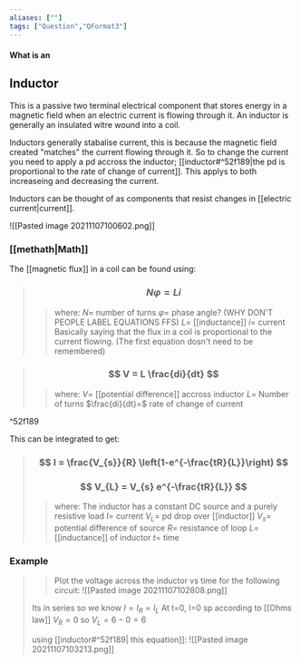 ```yaml
---
aliases: [""]
tags: ["Question","QFormat3"]
---
```


#### What is an
## Inductor

This is a passive two terminal electrical component that stores energy in a magnetic field when an electric current is flowing through it. An inductor is generally an insulated witre wound into a coil.

Inductors generally stabalise current, this is because the magnetic field created "matches" the current flowing through it. So to change the current you need to apply a pd accross the inductor; [[inductor#^52f189|the pd is proportional to the rate of change of current]]. This applys to both increaseing and decreasing the current.

Inductors can be thought of as components that resist changes in [[electric current|current]].

![[Pasted image 20211107100602.png]]

### [[methath|Math]]

The [[magnetic flux]] in a coil can be found using:
> ### $$ N \varphi = Li $$ 
>> where:
>> $N=$ number of turns 
>> $\varphi=$ phase angle? (WHY DON'T PEOPLE LABEL EQUATIONS FFS)
>> $L=$ [[inductance]]
>> $i=$ current
Basically saying that the flux in a coil is proportional to the current flowing. (The first equation dosn't need to be remembered)

> ### $$ V = L \frac{di}{dt} $$ 
>> where:
>> $V=$ [[potential difference]] accross inductor
>> $L=$ Number of turns
>> $\frac{di}{dt}=$ rate of change of current

^52f189

This can be integrated to get:
> ### $$ I = \frac{V_{s}}{R} \left(1-e^{-\frac{tR}{L}}\right) $$ 
> ### $$ V_{L} = V_{s} e^{-\frac{tR}{L}} $$  
>> where:
>> The inductor has a constant DC source and a purely resistive load
>> $I=$ current 
>> $V_{L}=$ pd drop over [[inductor]]
>> $V_{s}=$ potential difference of source
>> $R=$ resistance of loop
>> $L=$ [[inductance]] of inductor
>> $t=$ time

### Example
>> Plot the voltage across the inductor vs time for the following circuit:
>> ![[Pasted image 20211107102808.png]]
> 
> Its in series so we know $I=I_R=I_L$
> At t=0, I=0 sp according to [[Ohms law]] $V_R = 0$ 
> so $V_L=6-0=6$
> 
> using [[inductor#^52f189| this equation]]:
> ![[Pasted image 20211107103213.png]]
